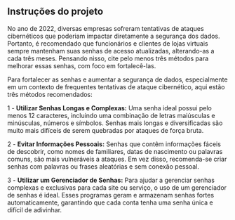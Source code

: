 ## Instruções do projeto

No ano de 2022, diversas empresas sofreram tentativas de ataques cibernéticos que poderiam impactar diretamente a segurança dos dados. Portanto, é recomendado que funcionários e clientes de lojas virtuais sempre mantenham suas senhas de acesso atualizadas, alterando-as a cada três meses. Pensando nisso, cite pelo menos três métodos para melhorar essas senhas, com foco em fortalecê-las.



Para fortalecer as senhas e aumentar a segurança de dados, especialmente em um contexto de frequentes tentativas de ataque cibernético, aqui estão três métodos recomendados:

 1 - **Utilizar Senhas Longas e Complexas:** Uma senha ideal possui pelo menos 12 caracteres, incluindo uma combinação de letras maiúsculas e minúsculas, números e símbolos. Senhas mais longas e diversificadas são muito mais difíceis de serem quebradas por ataques de força bruta.

2 - **Evitar Informações Pessoais:** Senhas que contêm informações fáceis de descobrir, como nomes de familiares, datas de nascimento ou palavras comuns, são mais vulneráveis a ataques. Em vez disso, recomenda-se criar senhas com palavras ou frases aleatórias e sem conexão pessoal.

3 - **Utilizar um Gerenciador de Senhas:** Para ajudar a gerenciar senhas complexas e exclusivas para cada site ou serviço, o uso de um gerenciador de senhas é ideal. Esses programas geram e armazenam senhas fortes automaticamente, garantindo que cada conta tenha uma senha única e difícil de adivinhar.